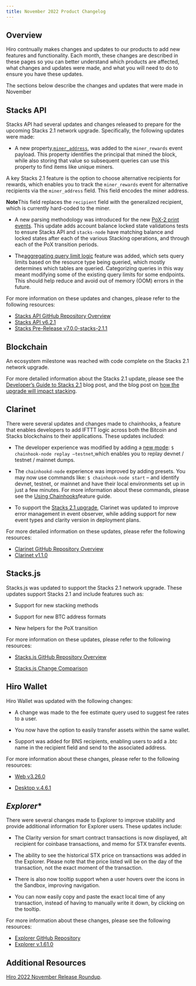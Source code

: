 ```yaml
---
title: November 2022 Product Changelog
---
```


## Overview

Hiro contnually makes changes and updates to our products to add new features and functionality. Each month, these changes are described in these pages so you can better understand which products are affected, what changes and updates were made, and what you will need to do to ensure you have these updates.

The sections below describe the changes and updates that were made in November


## **Stacks API**

Stacks API had several updates and changes released to prepare for the upcoming Stacks 2.1 network upgrade. Specifically, the following updates were made:

- A new property,[`miner_address`](https://github.com/hirosystems/stacks-blockchain-api/pull/1413), was added to the `miner_rewards` event payload. This property identifies the principal that mined the block, while also storing that value so subsequent queries can use this property to find items like unique miners.

A key Stacks 2.1 feature is the option to choose alternative recipients for rewards, which enables you to track the `miner_rewards` event for alternative recipients via the `miner_address` field. This field encodes the miner address. 

**Note**This field replaces the `recipient` field with the generalized recipient, which is currently hard-coded to the miner. 

- A new parsing methodology was introduced for the new [PoX-2 print events](https://github.com/hirosystems/stacks-blockchain-api/pull/1403). This update adds account balance locked state validations tests to ensure Stacks API and `stacks-node` have matching balance and locked states after each of the various Stacking operations, and through each of the PoX transition periods. 

- The[aggregating query limit logic](https://github.com/hirosystems/stacks-blockchain-api/pull/1401) feature was added, which sets query limits based on the resource type being queried, which mostly determines which tables are queried. Categorizing queries in this way meant modifying some of the existing query limits for some endpoints. This should help reduce and avoid out of memory (OOM) errors in the future.

For more information on these updates and changes, please refer to the following resources:

- [Stacks API GitHub Repository Overview](https://github.com/hirosystems/stacks-blockchain-api/pulse/monthly)
- [Stacks API v6.2.1](https://github.com/hirosystems/stacks-blockchain-api/releases/tag/v6.2.1)
- [Stacks Pre-Release v7.0.0-stacks-2.1.1](https://github.com/hirosystems/stacks-blockchain-api/releases/tag/v7.0.0-stacks-2.1.1)


## **Blockchain**

An ecosystem milestone was reached with code complete on the Stacks 2.1 network upgrade.

For more detailed information about the Stacks 2.1 update, please see the [Developer’s Guide to Stacks 2.1](https://www.hiro.so/blog/a-developers-guide-to-stacks-2-1) blog post, and the blog post on [how the upgrade will impact stacking](https://www.hiro.so/blog/how-the-stacks-2-1-transition-impacts-stacking). 

## **Clarinet**

There were several updates and changes made to chainhooks, a feature that enables developers to add IFTTT logic across both the Bitcoin and Stacks blockchains to their applications. These updates included:

- The developer experience was modified by adding a [new mode](https://github.com/hirosystems/clarinet/pull/657): `$ chainhook-node replay –testnet`,which enables you to replay devnet / testnet / mainnet dumps.

- The `chainhookd-node` experience was improved by adding presets. You may now use commands like: `$ chainhook-node start` – and identify devnet, testnet, or mainnet and have their local environments set up in just a few minutes. For more information about these commands, please see the [Using Chainhooks](https://docs.hiro.so/clarinet/feature-guides/chainhooks?_gl=1*yvh6u7*_ga*NTQ3NDA3NTIuMTY2MDA3MTQ1MA..*_ga_NB2VBT0KY2*MTY3MzYzNTY4Mi43Mi4wLjE2NzM2MzU2ODIuMC4wLjA.#using-chainhooks)feature guide.

- To support the [Stacks 2.1 upgrade](https://github.com/hirosystems/clarinet/pull/669), Clarinet was updated to improve error management in event observer, while adding support for new event types and clarity version in deployment plans.

For more detailed information on these updates, please refer the following resources:

- [Clarinet GitHub Repository Overview](https://github.com/hirosystems/clarinet/pulse/monthly)
- [Clarinet v1.1.0](https://github.com/hirosystems/clarinet/releases/tag/v1.1.0)

## **Stacks.js**

Stacks.js was updated to support the Stacks 2.1 network upgrade. These updates support Stacks 2.1 and include features such as:

- Support for new stacking methods

- Support for new BTC address formats

- New helpers for the PoX transition

For more information on these updates, please refer to the following resources:

- [Stacks.js GitHub Repository Overview](https://github.com/hirosystems/stacks.js/pulse/monthly)

- [Stacks.js Change Comparison](https://github.com/hirosystems/stacks.js/compare/v5.0.2...v6.0.2)

## **Hiro Wallet**

Hiro Wallet was updated with the following changes:

- A change was made to the fee estimate query used to suggest fee rates to a user.

- You now have the option to easily transfer assets within the same wallet.

- Support was added for BNS recipients, enabling users to add a .btc name in the recipient field and send to the associated address.

For more information about these changes, please refer to the following resources:

- [Web v3.26.0](https://github.com/hirosystems/stacks-wallet-web/releases/tag/v3.26.0)

- [Desktop v.4.6.1](https://github.com/hirosystems/stacks-wallet-web/releases/tag/v3.26.0)

## *Explorer**

There were several changes made to Explorer to improve stability and provide additional information for Explorer users. These updates include:

- The Clarity version for smart contract transactions is now displayed, alt recipient for coinbase transactions, and memo for STX transfer events. 

- The ability to see the historical STX price on transactions was added in the Explorer. Please note that the price listed will be on the day of the transaction, not the exact moment of the transaction.

- There is also now tooltip support when a user hovers over the icons in the Sandbox, improving navigation.

- You can now easily copy and paste the exact local time of any transaction, instead of having to manually write it down, by clicking on the tooltip. 

For more information about these changes, please see the following resources:

- [Explorer GitHub Repository](https://github.com/hirosystems/explorer/pulse/monthly)
- [Explorer v.1.61.0](https://github.com/hirosystems/explorer/releases/tag/v1.61.0)

## Additional Resources

[Hiro 2022 November Release Roundup](https://www.hiro.so/blog/release-roundup-november-2022).
